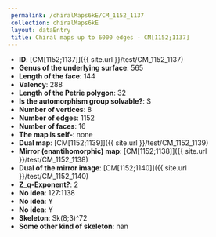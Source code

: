 ```yaml
--- 
 permalink: /chiralMaps6kE/CM_1152_1137 
 collection: chiralMaps6kE
 layout: dataEntry
 title: Chiral maps up to 6000 edges - CM[1152;1137]
---
```


- **ID**: [CM[1152;1137]]({{ site.url }}/test/CM_1152_1137)
- **Genus of the underlying surface**: 565
- **Length of the face**: 144
- **Valency**: 288
- **Length of the Petrie polygon**: 32
- **Is the automorphism group solvable?**: S
- **Number of vertices**: 8
- **Number of edges**: 1152
- **Number of faces**: 16
- **The map is self-**: none
- **Dual map**: [CM[1152;1139]]({{ site.url }}/test/CM_1152_1139)
- **Mirror (enantihomorphic) map**: [CM[1152;1138]]({{ site.url }}/test/CM_1152_1138)
- **Dual of the mirror image**: [CM[1152;1140]]({{ site.url }}/test/CM_1152_1140)
- **Z_q-Exponent?**: 2
- **No idea**:  127:1138
- **No idea**: Y
- **No idea**: Y
- **Skeleton**: Sk(8;3)^72
- **Some other kind of skeleton**: nan
